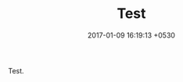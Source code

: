 ﻿---
layout: post
title:  "Test"
date:   2017-01-09 16:19:13 +0530
categories: jekyll update
---
Test.
